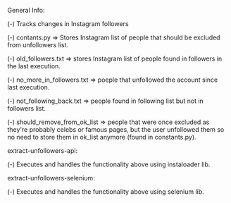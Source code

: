 
General Info:

(-) Tracks changes in Instagram followers

(-) contants.py => Stores Instagram list of people that should be excluded from unfollowers list.

(-) old_followers.txt => stores Instagram list of people found in followers in the last execution.

(-) no_more_in_followers.txt => poeple that unfollowed the account since last execution.

(-) not_following_back.txt => people found in following list but not in followers list.

(-) should_remove_from_ok_list => people that were once excluded as they're probably celebs or famous pages, but the user unfollowed them so no need to store them in ok_list anymore (found in constants.py).



extract-unfollowers-api:

(-) Executes and handles the functionality above using instaloader lib.



extract-unfollowers-selenium:

(-) Executes and handles the functionality above using selenium lib.
